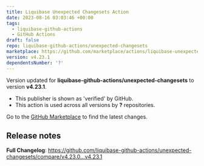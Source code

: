 ```yaml
---
title: Liquibase Unexpected Changesets Action
date: 2023-08-16 03:03:46 +00:00
tags:
  - liquibase-github-actions
  - GitHub Actions
draft: false
repo: liquibase-github-actions/unexpected-changesets
marketplace: https://github.com/marketplace/actions/liquibase-unexpected-changesets-action
version: v4.23.1
dependentsNumber: '?'
---
```



Version updated for **liquibase-github-actions/unexpected-changesets** to version **v4.23.1**.
- This publisher is shown as 'verified' by GitHub.
- This action is used across all versions by **?** repositories.

Go to the [GitHub Marketplace](https://github.com/marketplace/actions/liquibase-unexpected-changesets-action) to find the latest changes.

## Release notes

**Full Changelog**: https://github.com/liquibase-github-actions/unexpected-changesets/compare/v4.23.0...v4.23.1

